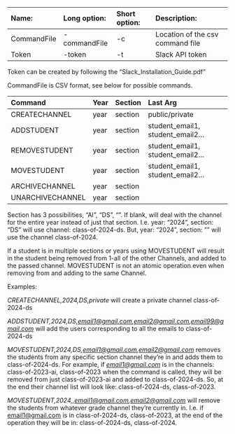 ﻿

|Name:|Long option: |Short option:|Description:|
| :- | :- | :- | :- |
|CommandFile|-commandFile|-c|Location of the csv command file|
|Token|-token|-t|Slack API token|

Token can be created by following the “Slack\_Installation\_Guide.pdf”

CommandFile is CSV format, see below for possible commands.






|Command|Year|Section|Last Arg|
| :- | :- | :- | :- |
|CREATECHANNEL|year|section|public/private|
|ADDSTUDENT|year|section|student\_email1, student\_email2…|
|REMOVESTUDENT|year|section|student\_email1, student\_email2…|
|MOVESTUDENT|year|section|student\_email1, student\_email2…|
|ARCHIVECHANNEL|year|section||
|UNARCHIVECHANNEL|year|section||

Section has 3 possibilities, “AI”, “DS”, “”. If blank, will deal with the channel for the entire year instead of just that section. I.e. year: “2024”, section: “DS” will use channel: class-of-2024-ds. But, year: “2024”, section: ”” will use the channel class-of-2024.

If a student is in multiple sections or years using MOVESTUDENT will result in the student being removed from 1-all of the other Channels, and added to the passed channel. MOVESTUDENT is not an atomic operation even when removing from and adding to the same Channel.

Examples: 

*CREATECHANNEL,2024,DS,private* will create a private channel class-of-2024-ds

*ADDSTUDENT,2024,DS,email1@gmail.com,email2@gmail.com,email99@gmail.com* will add the users corresponding to all the emails to class-of-2024-ds

*MOVESTUDENT,2024,DS,email1@gmail.com,email2@gmail.com* removes the students from any specific section channel they’re in and adds them to class-of-2024-ds. For example, if *email1@gmail.com* is in the channels: class-of-2023-ai, class-of-2023 when the command is called, they will be removed from just class-of-2023-ai and added to class-of-2024-ds. So, at the end their channel list will look like: class-of-2024-ds, class-of-2023.

*MOVESTUDENT,2024,,email1@gmail.com,email2@gmail.com* will remove the students from whatever grade channel they’re currently in. I.e. if email1@gmail.com is in class-of-2024-ds, class-of-2023, at the end of the operation they will be in: class-of-2024-ds, class-of-2024.
